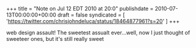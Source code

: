 +++
title = "Note on Jul 12 EDT 2010 at 20:0"
publishdate = 2010-07-13T00:00:00+00:00
draft = false
syndicated = [ 'https://twitter.com/chrisjohndeluca/status/18464877961?s=20' ]
+++

web design assault! The sweetest assualt ever...well, now I just thought of sweeteer ones, but it's still really sweet
